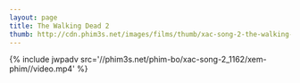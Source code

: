 ```yaml
---
layout: page
title: The Walking Dead 2
thumb: http://cdn.phim3s.net/images/films/thumb/xac-song-2-the-walking-dead-2.jpg
---
```

{% include jwpadv src='//phim3s.net/phim-bo/xac-song-2_1162/xem-phim//video.mp4' %}